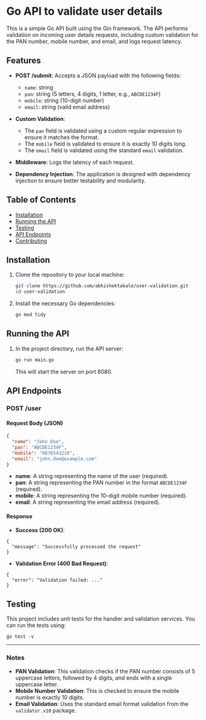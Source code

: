 # Go API to validate user details

This is a simple Go API built using the Gin framework. The API performs validation on incoming user details requests, including custom validation for the PAN number, mobile number, and email, and logs request latency.

## Features

- **POST /submit**: Accepts a JSON payload with the following fields:
  - `name`: string
  - `pan`: string (5 letters, 4 digits, 1 letter, e.g., `ABCDE1234F`)
  - `mobile`: string (10-digit number)
  - `email`: string (valid email address)
  
- **Custom Validation**: 
  - The `pan` field is validated using a custom regular expression to ensure it matches the format.
  - The `mobile` field is validated to ensure it is exactly 10 digits long.
  - The `email` field is validated using the standard `email` validation.
  
- **Middleware**: Logs the latency of each request.

- **Dependency Injection**: The application is designed with dependency injection to ensure better testability and modularity.

## Table of Contents

- [Installation](#installation)
- [Running the API](#running-the-api)
- [Testing](#testing)
- [API Endpoints](#api-endpoints)
- [Contributing](#contributing)

## Installation

1. Clone the repository to your local machine:

   ```bash
   git clone https://github.com/abhishektakale/user-validation.git
   cd user-validation
   ```
2. Install the necessary Go dependencies:

   ```bash
   go mod tidy
   ```

## Running the API

1. In the project directory, run the API server:

   ```bash
   go run main.go
   ```
   This will start the server on port 8080.

## API Endpoints

### POST /user

#### Request Body (JSON)

```json
{
  "name": "John Doe",
  "pan": "ABCDE1234F",
  "mobile": "9876543210",
  "email": "john.doe@example.com"
}
```

- **name**: A string representing the name of the user (required).
- **pan**: A string representing the PAN number in the format `ABCDE1234F` (required).
- **mobile**: A string representing the 10-digit mobile number (required).
- **email**: A string representing the email address (required).

#### Response

- **Success (200 OK)**:

```
{
  "message": "Successfully processed the request"
}
```

- **Validation Error (400 Bad Request)**:

```
{
  "error": "Validation failed: ..."
}
```

## Testing

This project includes unit tests for the handler and validation services. You can run the tests using:

```
go test -v
```

---

### Notes

- **PAN Validation**: This validation checks if the PAN number consists of 5 uppercase letters, followed by 4 digits, and ends with a single uppercase letter.
- **Mobile Number Validation**: This is checked to ensure the mobile number is exactly 10 digits.
- **Email Validation**: Uses the standard email format validation from the `validator.v10` package.